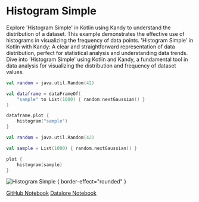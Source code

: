 # Histogram Simple

<web-summary>
Explore 'Histogram Simple' in Kotlin using Kandy to understand the distribution of a dataset.
This example demonstrates the effective use of histograms in visualizing the frequency of data points.
</web-summary>

<card-summary>
'Histogram Simple' in Kotlin with Kandy: A clear and straightforward representation of data distribution,
perfect for statistical analysis and understanding data trends.
</card-summary>

<link-summary>
Dive into 'Histogram Simple' using Kotlin and Kandy, a fundamental tool in data analysis for visualizing the distribution and frequency of dataset values.
</link-summary>


<!---IMPORT org.jetbrains.kotlinx.kandy.letsplot.samples.Histogram-->

<!---FUN histogram_simple-->
<tabs>
<tab title="Dataframe">

```kotlin
val random = java.util.Random(42)

val dataframe = dataFrameOf(
    "sample" to List(1000) { random.nextGaussian() }
)

dataframe.plot {
    histogram("sample")
}
```

</tab>
<tab title="Collections">

```kotlin
val random = java.util.Random(42)

val sample = List(1000) { random.nextGaussian() }

plot {
    histogram(sample)
}
```

</tab></tabs>
<!---END-->


![Histogram Simple](histogram_simple.svg) { border-effect="rounded" }

<seealso style="cards">
       <category ref="example-ktnb">
           <a href="https://github.com/Kotlin/kandy/blob/main/examples/notebooks/lets-plot/samples/histogram/histogram_simple.ipynb" summary="View the notebook on our GitHub repository">GitHub Notebook</a>
           <a href="https://datalore.jetbrains.com/report/static/KQKedA4jDrKu63O53gEN0z/c0z2x3H4svD595YuuqpexU" summary="Experiment with this example on Datalore">Datalore Notebook</a>
       </category>
</seealso>
